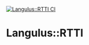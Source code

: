 [![Langulus::RTTI CI](https://github.com/Langulus/RTTI/actions/workflows/ci.yml/badge.svg?branch=main)](https://github.com/Langulus/RTTI/actions/workflows/ci.yml)
# Langulus::RTTI
